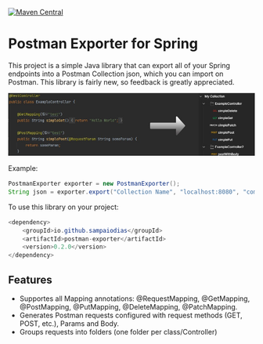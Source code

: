 [![Maven Central](https://img.shields.io/badge/maven%20central-0.2.0-brightgreen)](https://search.maven.org/artifact/io.github.sampaiodias/postman-exporter)

# Postman Exporter for Spring

This project is a simple Java library that can export all of your Spring endpoints into a Postman Collection json, which you can import on Postman. This library is fairly new, so feedback is greatly appreciated.

![example](images/readme-example.jpg)

Example:
```java
PostmanExporter exporter = new PostmanExporter();
String json = exporter.export("Collection Name", "localhost:8080", "com.example.package");
```

To use this library on your project:
```java
<dependency>
    <groupId>io.github.sampaiodias</groupId>
    <artifactId>postman-exporter</artifactId>
    <version>0.2.0</version>
</dependency>
```

## Features
- Supportes all Mapping annotations: @RequestMapping, @GetMapping, @PostMapping, @PutMapping, @DeleteMapping, @PatchMapping.
- Generates Postman requests configured with request methods (GET, POST, etc.), Params and Body. 
- Groups requests into folders (one folder per class/Controller)
